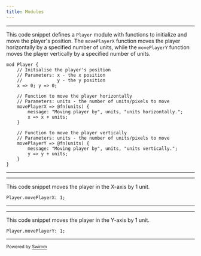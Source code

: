 ```yaml
---
title: Modules
---
```

<SwmSnippet path="/BBplus/Content/test.bbp" line="9">

---

This code snippet defines a `Player` module with functions to initialize and move the player's position. The `movePlayerX` function moves the player horizontally by a specified number of units, while the `movePlayerY` function moves the player vertically by a specified number of units.

```bbp
mod Player {
    // Initialise the player's position
    // Parameters: x - the x position
    //             y - the y position
    x => 0; y => 0;
    
    // Function to move the player horizontally
    // Parameters: units - the number of units/pixels to move
    movePlayerX => @fn(units) {
        message: "Moving player by", units, "units horizontally.";
        x => x + units;
    }
    
    // Function to move the player vertically
    // Parameters: units - the number of units/pixels to move
    movePlayerY => @fn(units) {
        message: "Moving player by", units, "units vertically.";
        y => y + units;
    }
}
```

---

</SwmSnippet>

<SwmSnippet path="/BBplus/Content/test.bbp" line="42">

---

This code snippet moves the player in the X-axis by 1 unit.

```bbp
Player.movePlayerX: 1;
```

---

</SwmSnippet>

<SwmSnippet path="/BBplus/Content/test.bbp" line="46">

---

This code snippet moves the player in the Y-axis by 1 unit.

```bbp
Player.movePlayerY: 1;
```

---

</SwmSnippet>

<SwmMeta version="3.0.0" repo-id="Z2l0aHViJTNBJTNBQkJQbHVzJTNBJTNBQnJhaW5Cb3gtSW50ZXJhY3RpdmU=" repo-name="BBPlus"><sup>Powered by [Swimm](https://app.swimm.io/)</sup></SwmMeta>
